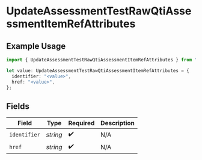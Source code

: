 # UpdateAssessmentTestRawQtiAssessmentItemRefAttributes

## Example Usage

```typescript
import { UpdateAssessmentTestRawQtiAssessmentItemRefAttributes } from "qti/models/operations";

let value: UpdateAssessmentTestRawQtiAssessmentItemRefAttributes = {
  identifier: "<value>",
  href: "<value>",
};
```

## Fields

| Field              | Type               | Required           | Description        |
| ------------------ | ------------------ | ------------------ | ------------------ |
| `identifier`       | *string*           | :heavy_check_mark: | N/A                |
| `href`             | *string*           | :heavy_check_mark: | N/A                |